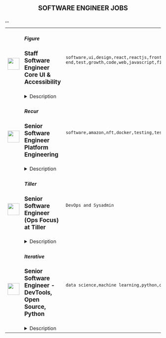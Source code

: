 <div align="center"><h2>SOFTWARE ENGINEER JOBS</h2></div><table><tr>
                <td width="100" height="100" rowspan="2">
                    <img src="https://remoteok.com/assets/img/jobs/44b4cfb6bf4ae250e7873f4eb7a60c891664522192.png" width="38px" height="auto">
                </td>
                <td width="300">
                    <h5>Figure</h5>
                    <h3>Staff Software Engineer Core UI & Accessibility</h3>
                </td>
                <td width="300">
                    <code>software,ui,design,react,reactjs,front-end,test,growth,code,web,javascript,financial,education,fintech,junior,marketing,engineer,engineering,digital nomad</code>
                </td>
                <td width="200">
                <text>2 days ago</text>
                </td>
                <td width="100" rowspan="2">
                <a href="https://remoteOK.com/remote-jobs/remote-staff-software-engineer-core-ui-accessibility-figure-125833" align="right" target="_blank">Apply</a>
                </td>
            </tr>
            <tr>
                <td colspan="3">
                <details><summary>Description</summary>
                <p><strong>About Figure</strong></p>
<p><span style="font-weight:400;">Figure is transforming the trillion-dollar financial services industry using blockchain technology.Â </span></p>
<p><span style="font-weight:400;">In three short years, Figure has unveiled a series of fintech firsts using the Provenance blockchain for loan origination, equity management, private fund services, banking, and payments sectors - bringing speed, efficiency, and savings to both consumers and institutions. Today, Figure is one of less than a thousand companies considered a unicorn, globally.</span></p>
<p><span style="font-weight:400;">Our mission requires us to have a creative, team-oriented, and supportive environment where everyone can do their absolute best. The team is composed of driven, innovative, collaborative, and curious people who love architecting ground-breaking technologies. We value individuals who bring an entrepreneurial mindset to every task and will embrace our culture of innovation.Â </span></p>
<p><span style="font-weight:400;">Every day at Figure is a journey in continuous learning yet with a daily focus on getting work done that makes a difference. Join a team of proven leaders who have already created billions of dollars in value in the FinTech space!</span></p>
<p><a href="https://www.forbes.com/americas-best-startup-employers/#6535f31b6527" rel="noopener noreferrer nofollow"><span style="font-weight:400;">Forbes Americaâs Best Startup Employers</span></a></p>
<p><a href="https://www.forbes.com/sites/michaeldelcastillo/2020/02/19/blockchain-50/?sh=60e7347c7553" rel="noopener noreferrer nofollow"><span style="font-weight:400;">Forbes Top 50 Blockchain Companies</span></a></p>
<p><a href="https://www.businesswire.com/news/home/20210520005738/en/Figure-Raises-200-Million-Series-D-Co-Led-by-10T-Holdings-and-Morgan-Creek-Digital" rel="noopener noreferrer nofollow"><span style="font-weight:400;">Figure Series D Announcement</span></a></p>
<p><strong>About the Role</strong></p>
<p><span style="font-weight:400;">Figure is excited to be growing our businesses and creating new teams.Â  Engineering is at the heart of the action, building out our blockchain protocol and direct-to-consumer products that will transform the financial services industry.Â  Everything is from scratch development and every engineer has a big impact on the team and the growth of the company.Â </span></p>
<p><span style="font-weight:400;">We are looking for a curious, innovative, and collaborative Front-End Engineer to join our Core UI/Accessibility team. As a member of the Core UI/Accessibility team you will have the opportunity to work on a wide range of projects. Our team is responsible for apps, libraries, and projects that cross product verticals such as:</span></p>
<ul>
<li style="font-weight:400;"><span style="font-weight:400;">Our dashboard, which is the point of entry / aggregated data interface for all Figure apps</span></li>
<li style="font-weight:400;"><span style="font-weight:400;">Our React component library, which is used in all of Figureâs apps</span></li>
<li style="font-weight:400;"><span style="font-weight:400;">Our marketing sites, which are built with Gatsby</span></li>
<li style="font-weight:400;"><span style="font-weight:400;">Improving the accessibility of our products through education, code and design reviews, and automated testing</span></li>
</ul>
<p><span style="font-weight:400;">Prepare to be challenged, as a high level of execution is expected.Â </span></p>
<p><strong>What Youâll Do</strong></p>
<ul>
<li style="font-weight:400;"><span style="font-weight:400;">Work closely with our talented design team to create a beautiful, accessible, and user-friendly web experience</span></li>
<li style="font-weight:400;"><span style="font-weight:400;">Design, develop, and test high-performing, scalable, and accessible UI in React</span></li>
<li style="font-weight:400;"><span style="font-weight:400;">Improve the development experience at Figure by enhancing development tools, test coverage, documentation, and code structure</span></li>
<li style="font-weight:400;"><span style="font-weight:400;">Work on software solutions that will transform the consumer lending and blockchain space</span></li>
<li style="font-weight:400;"><span style="font-weight:400;">Originate, champion, and execute new ideas for projects</span></li>
<li style="font-weight:400;"><span style="font-weight:400;">Collaborate with project leads and other software engineers across multiple teams</span></li>
</ul>
<p><strong>Â </strong></p>
<p><strong>What We Look For</strong></p>
<ul>
<li style="font-weight:400;"><span style="font-weight:400;">8 + years Front End engineering / development experience in a fast-paced, agile environment</span></li>
<li style="font-weight:400;"><span style="font-weight:400;">Proficiency with modern Javascript frameworks, ReactJS preferred</span></li>
<li style="font-weight:400;"><span style="font-weight:400;">Interest in learning about creating accessible products that everyone can use. A CPACC or WAS certification is preferred, but not required</span></li>
<li style="font-weight:400;"><span style="font-weight:400;">Team player with a positive attitude and a willingness to mentor junior team members</span></li>
<li style="font-weight:400;"><span style="font-weight:400;">Proficiency in Continuous Integration (CI) and Continuous Deployment (CD)</span></li>
<li style="font-weight:400;">
<span style="font-weight:400;">Familiarity with Iterative Software Development </span><strong>âIf itâs not in production we arenât iterating.â</strong>
</li>
</ul>
<p><strong>Benefits and Perks</strong></p>
<ul>
<li style="font-weight:400;"><span style="font-weight:400;">Competitive salary and growth opportunitiesÂ </span></li>
<li style="font-weight:400;"><span style="font-weight:400;">Company quarterly performance-based bonus</span></li>
<li style="font-weight:400;"><span style="font-weight:400;">Equity stock options package</span></li>
<li style="font-weight:400;"><span style="font-weight:400;">Employer funded comprehensive health, vision, dental insurance, and wellness program for employees and their dependents</span></li>
<li style="font-weight:400;"><span style="font-weight:400;">Employer funded life and disability insurance coverage</span></li>
<li style="font-weight:400;"><span style="font-weight:400;">Company HSA, FSA, Dependent Care, 401k, and commuter benefits</span></li>
<li style="font-weight:400;"><span style="font-weight:400;">Up to 12 weeks paid family leaveÂ </span></li>
<li style="font-weight:400;"><span style="font-weight:400;">In-office, remote, and hybrid work location options</span></li>
<li style="font-weight:400;"><span style="font-weight:400;">Home office and technology stipend for those working outside of a traditional office more than 75% of the time</span></li>
<li style="font-weight:400;"><span style="font-weight:400;">Flexible time-off plan to empower employees to take the time off that they want and need</span></li>
<li style="font-weight:400;"><span style="font-weight:400;">Continuing education reimbursement</span></li>
<li style="font-weight:400;"><span style="font-weight:400;">Routine Team swag deliveries!</span></li>
</ul>
<p><span style="font-weight:400;">Depending on your residential location certain laws might regulate the way Figure manages applicant data. California Residents, please review our </span><a href="https://drive.google.com/file/d/1eDhTkvbpFETeAvGpsB8e6KzaXES4BWNB/view?usp=sharing" rel="noopener noreferrer nofollow"><span style="font-weight:400;">California Employee and Prospective Employee Privacy Notice</span></a><span style="font-weight:400;"> for further information. By submitting your application, you are agreeing and acknowledging that you have read and understood the above notice.</span></p>
<p><span style="font-weight:400;">Figure is, unfortunately, unable to provide sponsorship for this position. In compliance with federal law, all persons hired will be required to verify identity and eligibility to work in the United States and to complete the required employment eligibility verification form upon hire.</span></p>
<p><span style="font-weight:400;">#LI-SS1</span></p><br/><br/>Please mention the word **SATISFYING** and tag RNTIuMy4yMzAuMTEz when applying to show you read the job post completely (#RNTIuMy4yMzAuMTEz). This is a beta feature to avoid spam applicants. Companies can search these words to find applicants that read this and see they're human.
                </details>
                </td>
            </tr>,<tr>
                <td width="100" height="100" rowspan="2">
                    <img src="https://remoteok.com/assets/img/jobs/bcc475c0c1e4328c41f28beb607383f81664522158.png" width="38px" height="auto">
                </td>
                <td width="300">
                    <h5>Recur</h5>
                    <h3>Senior Software Engineer Platform Engineering</h3>
                </td>
                <td width="300">
                    <code>software,amazon,nft,docker,testing,test,code,web,financial,java,cloud,nosql,senior,junior,go,engineer,engineering,linux,ecommerce</code>
                </td>
                <td width="200">
                <text>2 days ago</text>
                </td>
                <td width="100" rowspan="2">
                <a href="https://remoteOK.com/remote-jobs/remote-senior-software-engineer-platform-engineering-recur-125806" align="right" target="_blank">Apply</a>
                </td>
            </tr>
            <tr>
                <td colspan="3">
                <details><summary>Description</summary>
                <div class="page-centered">
<div class="page-centered">RECUR is building the future of digital collectibles on-chain, known as Non-Fungible Tokens (NFTs) â the newest Unicorn industry.</div>
<div class="page-centered">
<div>Â </div>
<div>RECUR is seeking a Senior Software Engineer to join its team full time. This is an exciting opportunity to join a fast-growing team, where you will be designing and building the platform that powers our NFT eCommerce storefronts and marketplaces for some of the largest brands in the world in the nascent NFT space.</div>
<div>
<h4><strong>What do we at RECUR believe makes a great engineering team?Â </strong></h4>
<h4><strong>Here are our core beliefs:Â Â Â </strong></h4>
<ul>
<li style="font-weight:400;"><span style="font-weight:400;">Itâs important to have team members that care about the teamâs results more than their own individual achievements</span></li>
<li style="font-weight:400;"><span style="font-weight:400;">Itâs important for leadership to be tolerant of making mistakes</span></li>
<li style="font-weight:400;"><span style="font-weight:400;">Itâs important that the team members help, teach, and mentor one another</span></li>
<li style="font-weight:400;"><span style="font-weight:400;">Itâs important not to place blame on individuals when things go bad but instead to evaluate as a team how we do it better the next time</span></li>
<li style="font-weight:400;"><span style="font-weight:400;">Itâs important to be clear on what that mission is and minimize the distractions on the teams executing on that mission</span></li>
<li style="font-weight:400;"><span style="font-weight:400;">Small teams execute better than big ones, empower small teams with ownership and minimize the dependencies between them</span></li>
<li style="font-weight:400;"><span style="font-weight:400;">Itâs important to encourage self-directed innovation</span></li>
</ul>
</div>
</div>
<div class="page-centered">
<div>
<h4>What you will do at RECUR</h4>
<ul>
<li>Design, build, and ship a highly scalable, highly fault tolerant eCommerce platform</li>
<li>Explore and present new technologies and approaches to the teamÂ </li>
<li>Fix, maintain, and enhance the product throughout its lifecycle</li>
<li>Work on a small agile team of software engineers and product managers</li>
<li>Coach and guide our co-ops, interns, and other junior members of the team</li>
<li>Develop high quality and maintainable software using a test driven mindset</li>
</ul>
</div>
</div>
<div class="page-centered">
<div>
<h4>What you bring to RECUR</h4>
<ul>
<li>You have 5+ years of experience developing software</li>
<li>You have built and deployed software in a public cloud offering (preferably Amazon Web Services/AWS)</li>
<li>You have built and maintained highly secure, scalable, and reliable public internet applications. e-commerce, financial trading, or payment processing are a plus.Â </li>
<li>You have advanced working SQL knowledge and practical experience with popular relational SQL and NoSQL databases and concepts.</li>
<li>You have strong software development chops and deliver tested and scalable code in at least two languages such as JavaScript, Python, Java or Go and know how and when to apply functional and object oriented concepts</li>
<li>You have developed and deployed code in linux and have experience with containerization including Docker and Kubernetes</li>
<li>You have a passion for testing your code through automated unit and integration tests</li>
<li>You strive to be a productive engineer and use the latest tools and techniques to achieve this goal</li>
<li>You have experience building applications withÂ <a class="postings-link" href="http://node.js/" rel="noopener noreferrer nofollow">Node.js</a>
</li>
<li>You learn quickly, are flexible, and do whatever it takes for the team to be successful</li>
<li>You have an interest in blockchain, cryptocurrency, and NFTs</li>
<li>You are legally eligible to work in the United States or Canada</li>
</ul>
</div>
</div>
<h4>Benefits & Perks</h4>
<ul>
<li>Commitment to being a remote-first company & embracing remote work best practices</li>
<li>Company sponsored Health, Dental and Vision Benefits, 401K with 2% matchÂ </li>
<li>3 weeks paid vacation, 10 company holidays and fully paid parental leave</li>
<li>Industry focused lunch & learns, swag and the and flexibility to get tooling you need</li>
<li>The chance to work with incredibly passionate people on a mission to shape an industry!</li>
</ul>
<div>This is a completely remote role and can work anywhere in the US or Canada.</div>
<div>#LI-REMOTE</div>
</div><br/><br/>Please mention the word **REVIVES** and tag RNTIuMy4yMzAuMTEz when applying to show you read the job post completely (#RNTIuMy4yMzAuMTEz). This is a beta feature to avoid spam applicants. Companies can search these words to find applicants that read this and see they're human.
                </details>
                </td>
            </tr>,<tr>
                <td width="100" height="100" rowspan="2">
                    <img src="https://wwr-pro.s3.amazonaws.com/logos/0071/3712/logo.gif" width="38px" height="auto">
                </td>
                <td width="300">
                    <h5>Tiller</h5>
                    <h3> Senior Software Engineer (Ops Focus) at Tiller</h3>
                </td>
                <td width="300">
                    <code>DevOps and Sysadmin</code>
                </td>
                <td width="200">
                <text>1 days ago</text>
                </td>
                <td width="100" rowspan="2">
                <a href="https://weworkremotely.com/remote-jobs/tiller-senior-software-engineer-ops-focus-at-tiller" align="right" target="_blank">Apply</a>
                </td>
            </tr>
            <tr>
                <td colspan="3">
                <details><summary>Description</summary>
                <img src="https://we-work-remotely.imgix.net/logos/0071/3712/logo.gif?ixlib=rails-4.0.0&w=50&h=50&dpr=2&fit=fill&auto=compress" />

<p>
  <strong>Headquarters:</strong> Seattle, WA, USA
    <br /><strong>URL:</strong> <a href="http://tillerhq.com">http://tillerhq.com</a>
</p>

<div>We are looking for a senior software engineer with considerable operations engineering experience to accelerate our team’s adoption of best practices while contributing to product development as a key member of our cross-functional engineering team. Your perspective and track record of implementing modern, state-of-the-art site reliability engineering, CI/CD automation, and service architecture automation will be a force multiplier to our growing team of talented engineers. </div><div><br></div><div>You’ll take ownership of critical DevOps and Site Reliability Engineering projects and provide related mentorship, guidance, and domain expertise to your peers, delivering a reliable service  that will delight our customers now and as we continue to scale. You should have a deep understanding of distributed application service concepts, a propensity for figuring stuff out, and some additional depth in either back-end development, front-end development, or QA automation. You were born a problem solver and love finding efficient and durable ways to solve difficult problems.</div><div><br></div><div><strong>What You’ll Do</strong></div><ul>
<li>Build secure solutions that honor the trust customers are placing in our service</li>
<li>Lead the development of operations engineering practices, including collaborating across the organization on capacity planning, service level objectives, error budgets and incident response outcomes</li>
<li>Collaborate with the rest of the team on a broad range of infrastructure and product development work</li>
<li>Evangelize the benefits of modern SRE and DevOps practices across the organization</li>
<li>Highlight and celebrate wins, as well as blamelessly assess failures from current and future attempts at implementing best practices such as CI/CD, observability, alerting and monitoring</li>
<li>Tenaciously dive into complex infrastructure as well as application code, figure it out, and improve or update it</li>
<li>Relentlessly share information, always leaving better code, practices, and documentation so it’s easier for others to understand your reasoning and follow your tracks</li>
<li>Be curious - troubleshoot operational issues when a customer is experiencing a quirky condition or when you or your teammates notice something isn’t quite right</li>
</ul><div>
<br><br>
</div><div><strong>Helpful For Success</strong></div><ul>
<li>Significant experience as an SRE or DevOps practitioner - you have experience building, operating, and troubleshooting complex applications using cloud infrastructure</li>
<li>Ideal candidates will have specific experience with Google Cloud Platform</li>
<li>Some experience with a good cross-section of our tech stack, including Google Cloud Platform, GitHub, Node.js, MongoDB, TypeScript, React, Google Apps Script/Editor Add-ons APIs and ecosystem, and Microsoft Office Add-ins APIs and ecosystem</li>
<li>Experience maintaining and refactoring legacy applications</li>
</ul><div><br></div><div><strong>Why Tiller</strong></div><ul>
<li>We’re small and growing, so you’ll have tremendous agency and outsized impact on our developing culture, the Tiller service, and the success of our customers</li>
<li>You’ll be surrounded by awesome, supportive colleagues who know how to have fun together</li>
<li>We’ve been fully remote from day one; work from anywhere</li>
<li>You’ll have an opportunity to explore a broad range of development and operations tools, technologies, and practices; you won’t be siloed or pigeon-holed</li>
<li>You’ll have ongoing and repeated opportunities to pull up a seat at a lot of tables and wear multiple ‘hats’, depending on where your interests and capabilities lie; we have growth needs well beyond software development, and you’ll be close to them all, including IT, security, ops, customer support, product management, marketing </li>
<li>We’re pioneers in Open Banking, a world-wide security and privacy initiative that gives customers more control over what financial institution information they share, and with whom</li>
<li>Our customers tend to stick around - we have one of the highest customer retention rates among consumer fintech services</li>
<li>Our team also sticks around, and we have uniquely high retention</li>
<li>You will be eligible for stock options and equity ownership</li>
<li>We provide health care coverage</li>
</ul><div><br></div><div><strong>Our Values</strong></div><div><br></div><div>
<strong>How we work together: </strong>Tiller is intent on making this a great place to work for our entire team. A place where our team can do their best work, and an environment that supports their full lives, from kids to aging parents, from nieces and nephews and their larger community. </div><div><br></div><div>To do this, four values that guide our work are empowerment, trust, engagement, and optimism. </div><div><br></div><div>We <strong>empower</strong> each other to do our best work. We value good judgment over rules; proactive decisions over approvals. We take ownership in our own productivity, knowing we’re all critical in the success of Tiller. We communicate openly, follow-through, and ask questions. </div><div><br></div><div>We depend on <strong>trust</strong> rather than oversight as a team. We rely on each other to make decisions in the interest of Tiller and our customers. We demonstrate positive intent so that others may presume positive intent. </div><div><br></div><div>
<strong>Engagement</strong> is the glue that holds us together. We know that communication across the wire is harder than in person, so we take risks in sharing more of ourselves with each other online. We enjoy a good laugh together. We also speak up and raise hard questions with each other. </div><div>
<br>As a team, we’re also <strong>optimistic</strong>. Despite what sometimes feels like a crushing backlog, a long list of ways we can deliver value to our customers, and a keen awareness of our shortcomings, we keep our focus on a future that is bright.</div>

<p><strong>To apply:</strong> <a href="https://weworkremotely.com/remote-jobs/tiller-senior-software-engineer-ops-focus-at-tiller">https://weworkremotely.com/remote-jobs/tiller-senior-software-engineer-ops-focus-at-tiller</a></p>

                </details>
                </td>
            </tr>,<tr>
                <td width="100" height="100" rowspan="2">
                    <img src="https://wwr-pro.s3.amazonaws.com/logos/0064/6479/logo.gif" width="38px" height="auto">
                </td>
                <td width="300">
                    <h5>Liquid Web Family of Brands</h5>
                    <h3> Software Engineer - WordPress</h3>
                </td>
                <td width="300">
                    <code>Full-Stack Programming</code>
                </td>
                <td width="200">
                <text>2 days ago</text>
                </td>
                <td width="100" rowspan="2">
                <a href="https://weworkremotely.com/remote-jobs/liquid-web-family-of-brands-software-engineer-wordpress" align="right" target="_blank">Apply</a>
                </td>
            </tr>
            <tr>
                <td colspan="3">
                <details><summary>Description</summary>
                <img src="https://we-work-remotely.imgix.net/logos/0064/6479/logo.gif?ixlib=rails-4.0.0&w=50&h=50&dpr=2&fit=fill&auto=compress" />

<p>
  <strong>Headquarters:</strong> Lansing, MI
    <br /><strong>URL:</strong> <a href="https://www.liquidweb.com/">https://www.liquidweb.com/</a>
</p>

<div>
<br>The Managed Applications Development team is focused on building features and scaling solutions into the platform that powers Nexcess Managed Hosting content and ecommerce applications for our customers.  We are looking for a mid-level software engineer to join our passionate, collaborative, and globally distributed team.  An ideal candidate should be well versed in PHP, or have a strong background in one or more object oriented languages and eager to learn a new one. Additionally, candidates with a background in Web Hosting and Linux System Administration are highly desired.<br><br>
</div><div>We are looking for a mid-level or senior-level Software Engineer to join our team focused on development in the WordPress space.  This is a 100% remote position working on a remote-first team building highly scalable software solutions used across all existing and future managed WordPress hosting clients.<br><br>
</div><div><strong>As a Software Engineer you would:</strong></div><ul>
<li>Develop new software solutions and maintain existing applications</li>
<li>Write clean code as part of a team of software developers</li>
<li>Work collaboratively in an environment of continuous delivery</li>
<li>Research new technologies that will improve our existing code</li>
<li>Refactor existing code to leverage greater amounts of automation</li>
<li>Create acceptance tests for all the code created</li>
<li>Create, review, and update technical documentation</li>
<li>Provide constructive feedback and mentoring to other team members</li>
<li>Integrate existing third party products into the platform via API use (and creation)</li>
<li>Monitor existing issues and create ways to eliminate them<strong><br></strong><br>
</li>
</ul><div><strong>You Have:</strong></div><ul>
<li>Bachelor’s degree in computer science (or equivalent experience)</li>
<li>Experience creating WordPress plugins and/or themes</li>
<li>Thorough understanding of MySQL</li>
<li>Ability to analyze and evaluate data</li>
<li>Deep experience with software system design</li>
<li>Demonstrated ability to write both internal and customer-facing documentation</li>
<li>Ability to deliver effectively in a remote environment</li>
<li>Experience articulating software requirements</li>
<li>Proven abilities across the software development lifecycle</li>
<li>An interest in continuous learning and professional growth</li>
</ul><div><strong><br>Bonus Points for:</strong></div><ul>
<li>Deep experience (5+ years) building solutions with WordPress and/or WooCommerce</li>
<li>Experience coaching and mentoring other developers</li>
<li>Experience building web applications with modern PHP frameworks like Laravel, Symfony, etc.</li>
<li>Experience crafting applications using modern PHP (ex: autoloading, dependency management, dependency injection, templating libraries, automated testing, OOP)</li>
<li>Experience with JS application frameworks (especially React and Vue)</li>
<li>Experience with deployment automation (GitLab, Travis, GitHub Actions)</li>
<li>Exceptional HTML &amp; CSS skills</li>
<li>Previous experience developing solutions with a focus on user experience and accessibility</li>
</ul><div><strong><br>We Offer:</strong></div><ul>
<li>100% Employer paid Benefits options - Medical, Dental, Vision, Prescription</li>
<li>Traditional and Roth 401k with company matching</li>
<li>A collaborative team culture</li>
<li>Consistent/set work hours</li>
<li>Challenging non-redundant daily duties</li>
<li>A voice in how things get done</li>
<li>Access to ongoing training</li>
</ul><div><strong><br>Disclaimer:</strong></div><div>
<br>This job description is only a summary of the typical functions of the position. It is not intended to be an exhaustive or comprehensive list of all job responsibilities, tasks, or duties. Additional duties and tasks may be assigned as part of the job function. Liquid Web Inc. reserves the right to modify, interpret, or apply this job description in a way that best supports the organizational needs. The job description in no way creates or implies an employment contract. The employment contract remains “at will”. <br><br>
</div><div>
<br>Equal Employment Opportunity Policy: Liquid Web is committed to offering equal employment opportunity without regard to age, color, disability, gender, gender identity, genetic information, marital status, military status, national origin, race, religion, sexual orientation, veteran status, or any other legally protected characteristic.<br><br>
</div>

<p><strong>To apply:</strong> <a href="https://weworkremotely.com/remote-jobs/liquid-web-family-of-brands-software-engineer-wordpress">https://weworkremotely.com/remote-jobs/liquid-web-family-of-brands-software-engineer-wordpress</a></p>

                </details>
                </td>
            </tr>,<tr>
                <td width="100" height="100" rowspan="2">
                    <img src="https://weworkremotely.com/assets/IsotypeV2-1ebe3dd57673f3e8d02b7490bc0faaef55d6a95d3a4aaf17298bd3ed503ae7fe.svg" width="38px" height="auto">
                </td>
                <td width="300">
                    <h5>Chainlink Labs</h5>
                    <h3> Sr. Software Engineer/Data Engineer - Golang/Kafka</h3>
                </td>
                <td width="300">
                    <code>All Other Remote</code>
                </td>
                <td width="200">
                <text>90 days ago</text>
                </td>
                <td width="100" rowspan="2">
                <a href="https://weworkremotely.com/remote-jobs/chainlink-labs-sr-software-engineer-data-engineer-golang-kafka" align="right" target="_blank">Apply</a>
                </td>
            </tr>
            <tr>
                <td colspan="3">
                <details><summary>Description</summary>
                

<p>
  <strong>Headquarters:</strong> United States
    <br /><strong>URL:</strong> <a href="https://chainlinklabs.com/careers">https://chainlinklabs.com/careers</a>
</p>

<div>As a senior software engineer working on Chainlink, you’ll collaborate with the company’s CTO, CEO, and an experienced technical team of other senior engineers, distributed systems computing experts and security experts, who are all committed to building world changing decentralized infrastructure.</div><div><br></div><div>You’ll develop and build highly scalable, secure, and reliable software that will change the way smart contracts function at a fundamental level. You’ll have the opportunity to learn and master the latest research concerning distributed systems, cryptography, blockchains, game theory, consensus algorithms, and decentralized applications.</div><div><br></div><div>You will be given a high level of autonomy/ownership over your projects, the opportunity to expand your scope of knowledge, and the chance to help build the decentralized infrastructure of the future. </div><div>
<strong><br>Your Impact<br></strong><br>
</div><ul>
<li>Designing and implementing new features within the product such as trust minimized off-chain computation, cryptocurrency staking, the aggregation of external data in various blockchain environments, and many more problems</li>
<li>Thinking creatively about attack vectors, possible failures, and disaster scenarios, modeling them in reproducible test environments, and developing fixes</li>
<li>Modeling and developing recovery behaviors within our core node software</li>
<li>Managing the architectural vision for new subsystems in the core Chainlink node</li>
<li>Implementing resilient distributed systems to achieve extremely high reliability in a variety of blockchain environments</li>
</ul><div>
<strong><br>Requirements<br></strong><br>
</div><ul>
<li>5+ years of professional software development</li>
<li>B.S. or higher in computer science, software engineering or related technical field</li>
<li>Deep experience with Golang</li>
<li>Expert in distributed computing</li>
<li>Experience with test-driven development and the use of testing frameworks</li>
<li>Experience developing complex web applications/services and backend APIs</li>
<li>Knowledge of systems design concepts</li>
<li>Strong communication skills, specifically giving/receiving constructive feedback in a collaborative setting</li>
</ul><div><br></div><div><strong>Our Stack</strong></div><div>Golang, TypeScript, Solidity, Postgres, Terraform, AWS, Kafka</div><div><br></div><div><br></div><div><strong>Our Principles</strong></div><div><br></div><div>At Chainlink Labs, we’re committed to the key operating principles of ownership, focus, and open dialogue. We practice complete ownership, where everyone goes the extra mile to own outcomes into success. We understand that unflinching focus is a superpower and is how we channel our activity into technological achievements for the benefit of our entire ecosystem. We embrace open dialogue and critical feedback to arrive at an accurate and truthful picture of reality that promotes both personal and organizational growth.</div><div><br></div><div><strong>About Chainlink Labs</strong></div><div><br></div><div>Chainlink is the industry standard oracle network for connecting smart contracts to the real world. With Chainlink, developers can build hybrid smart contracts that combine on-chain code with an extensive collection of secure off-chain services powered by Decentralized Oracle Networks. Managed by a global, decentralized community of hundreds of thousands of people, Chainlink is introducing a fairer model for contracts. Its network currently secures billions of dollars in value for smart contracts across the decentralized finance (DeFi), insurance, and gaming ecosystems, among others. The full vision of the Chainlink Network can be found in the <a href="https://research.chain.link/whitepaper-v2.pdf">Chainlink 2.0 whitepaper</a>. Chainlink is trusted by hundreds of organizations—from global enterprises to projects at the forefront of the blockchain economy—to deliver definitive truth via secure, reliable data.  </div><div><br></div><div>This role is location agnostic anywhere in the world, but we ask that you overlap some working hours with Eastern Standard Time (EST).</div><div><br></div><div>We are a fully distributed team and have the tools and benefits to support you in your remote work environment.</div><div><br></div><div><em>Chainlink Labs is an Equal Opportunity Employer.</em></div><div><br></div>

<p><strong>To apply:</strong> <a href="https://weworkremotely.com/remote-jobs/chainlink-labs-sr-software-engineer-data-engineer-golang-kafka">https://weworkremotely.com/remote-jobs/chainlink-labs-sr-software-engineer-data-engineer-golang-kafka</a></p>

                </details>
                </td>
            </tr>,<tr>
                <td width="100" height="100" rowspan="2">
                    <img src="https://weworkremotely.com/assets/IsotypeV2-1ebe3dd57673f3e8d02b7490bc0faaef55d6a95d3a4aaf17298bd3ed503ae7fe.svg" width="38px" height="auto">
                </td>
                <td width="300">
                    <h5>Chainlink Labs</h5>
                    <h3> Senior Software Engineer, Blockchain Integrations</h3>
                </td>
                <td width="300">
                    <code>All Other Remote</code>
                </td>
                <td width="200">
                <text>210 days ago</text>
                </td>
                <td width="100" rowspan="2">
                <a href="https://weworkremotely.com/remote-jobs/chainlink-labs-senior-software-engineer-blockchain-integrations-1" align="right" target="_blank">Apply</a>
                </td>
            </tr>
            <tr>
                <td colspan="3">
                <details><summary>Description</summary>
                

<p>
  <strong>Headquarters:</strong> Remote
    <br /><strong>URL:</strong> <a href="https://chainlinklabs.com/">https://chainlinklabs.com/</a>
</p>

<div>Chainlink Labs seeks to power smart contracts on all blockchain ecosystems. We believe in a multi-blockchain universe, where users are able to leverage the strengths of different blockchains for their particular needs.</div><div>As a senior software engineer on the <strong>Blockchain Integrations </strong>team, you will own the integrations of upcoming blockchains into the Chainlink platform, working directly and building relations with the founding engineers while gaining expertise in each new innovative ecosystem. You will be the driving force behind building this critical infrastructure for cross-chain connectivity while working with a globally distributed team. You will mentor more junior engineers, and report to the engineering lead on the team.</div><div>
<strong><br>Your Impact<br></strong><br>
</div><ul>
<li>Own the end to end integration of new cutting edge blockchains to the Chainlink platform to allow for the exponential growth of the network, from viability research to chain-specific node development, token bridging, deployments, monitoring, tooling, and testing</li>
<li>Work directly with leadership, developers, users, and the community - integration projects are highly collaborative</li>
<li>Work closely with node operators to connect their Chainlink nodes to new blockchains</li>
<li>Architect and design components / service layers to sustainability scale as the number of blockchains we support grows significantly</li>
<li>Actively participate in leveling the team’s engineering bar, increasing the velocity of the team and the reliability and security of the product. </li>
</ul><div>
<strong><br>Requirements<br></strong><br>
</div><ul>
<li>5+ years of professional engineering experience working in a collaborative product-driven environment</li>
<li>Successful experience designing, building, and scaling a production service</li>
<li>Experience owning multi month-long projects, including communication of progress, dependencies, and risk mitigation directly with stakeholders and partners</li>
<li>Computer science fundamentals and systems design</li>
<li>Ability to be creative and resourceful when tackling ambiguous technical challenges</li>
</ul><div>
<strong><br>Desired Qualifications<br></strong><br>
</div><ul>
<li>Experience in Golang, Rust, TypesScript, Solidity, Postgres, Terraform, AWS</li>
<li>Experience in blockchain and other Web 3.0 technologies, as a web3 developer and/or as a backend service developer</li>
<li>Experience in building distributed systems</li>
<li>Experience contributing to the open source community</li>
<li>Experience working with a team located across multiple time zones</li>
</ul><div><br></div><div><strong>Our Stack</strong></div><div>Golang, TypeScript, Solidity, Postgres, Terraform, AWS</div><div><br></div><div><br></div><div><strong>Our Principles</strong></div><div><br></div><div>At Chainlink Labs, we’re committed to the key operating principles of ownership, focus, and open dialogue. We practice complete ownership, where everyone goes the extra mile to own outcomes into success. We understand that unflinching focus is a superpower and is how we channel our activity into technological achievements for the benefit of our entire ecosystem. We embrace open dialogue and critical feedback to arrive at an accurate and truthful picture of reality that promotes both personal and organizational growth.</div><div><br></div><div><strong>About Chainlink Labs</strong></div><div><br></div><div>Chainlink is the industry standard oracle network for connecting smart contracts to the real world. With Chainlink, developers can build hybrid smart contracts that combine on-chain code with an extensive collection of secure off-chain services powered by Decentralized Oracle Networks. Managed by a global, decentralized community of hundreds of thousands of people, Chainlink is introducing a fairer model for contracts. Its network currently secures billions of dollars in value for smart contracts across the decentralized finance (DeFi), insurance, and gaming ecosystems, among others. The full vision of the Chainlink Network can be found in the <a href="https://research.chain.link/whitepaper-v2.pdf">Chainlink 2.0 whitepaper</a>. Chainlink is trusted by hundreds of organizations—from global enterprises to projects at the forefront of the blockchain economy—to deliver definitive truth via secure, reliable data.  </div><div><br></div><div>This role is location agnostic anywhere in the world, but we ask that you overlap some working hours with Eastern Standard Time (EST).</div><div><br></div><div>We are a fully distributed team and have the tools and benefits to support you in your remote work environment.</div><div><br></div><div><em>Chainlink Labs is an Equal Opportunity Employer.</em></div>

<p><strong>To apply:</strong> <a href="https://weworkremotely.com/remote-jobs/chainlink-labs-senior-software-engineer-blockchain-integrations-1">https://weworkremotely.com/remote-jobs/chainlink-labs-senior-software-engineer-blockchain-integrations-1</a></p>

                </details>
                </td>
            </tr>,<tr>
                <td width="100" height="100" rowspan="2">
                    <img src="https://weworkremotely.com/assets/IsotypeV2-1ebe3dd57673f3e8d02b7490bc0faaef55d6a95d3a4aaf17298bd3ed503ae7fe.svg" width="38px" height="auto">
                </td>
                <td width="300">
                    <h5>Chainlink Labs</h5>
                    <h3> Senior Software Engineer, Golang</h3>
                </td>
                <td width="300">
                    <code>All Other Remote</code>
                </td>
                <td width="200">
                <text>210 days ago</text>
                </td>
                <td width="100" rowspan="2">
                <a href="https://weworkremotely.com/remote-jobs/chainlink-labs-senior-software-engineer-golang-2" align="right" target="_blank">Apply</a>
                </td>
            </tr>
            <tr>
                <td colspan="3">
                <details><summary>Description</summary>
                

<p>
  <strong>Headquarters:</strong> Remote
    <br /><strong>URL:</strong> <a href="https://chainlinklabs.com/">https://chainlinklabs.com/</a>
</p>

<div>As a senior software engineer working on Chainlink, you’ll collaborate with the company’s CTO, CEO, and an experienced technical team of other senior engineers, distributed systems computing experts and security experts, who are all committed to building world changing decentralized infrastructure. You’ll develop and build highly scalable, secure, and reliable software that will change the way smart contracts function at a fundamental level. You’ll have the opportunity to learn and master the latest research concerning distributed systems, cryptography, blockchains, game theory, consensus algorithms, and decentralized applications. You will be given a high level of autonomy/ownership over your projects, the opportunity to expand your scope of knowledge, and the chance to help build the decentralized infrastructure of the future. <br><br>
</div><div>
<strong><br>Your Impact<br></strong><br>
</div><ul>
<li>Designing and implementing new features within the product such as trust minimized off-chain computation, cryptocurrency staking, the aggregation of external data in various blockchain environments, and many more problems</li>
<li>Thinking creatively about attack vectors, possible failures, and disaster scenarios, modeling them in reproducible test environments, and developing fixes</li>
<li>Modeling and developing recovery behaviors within our core node software</li>
<li>Managing the architectural vision for new subsystems in the core Chainlink node</li>
<li>Implementing resilient distributed systems to achieve extremely high reliability in a variety of blockchain environments</li>
</ul><div>
<strong><br>Requirements<br></strong><br>
</div><ul>
<li>5+ years of professional software development</li>
<li>B.S. or higher in computer science, software engineering or related technical field</li>
<li>Experience with test-driven development and the use of testing frameworks</li>
<li>Experience developing complex web applications/services and backend APIs</li>
<li>Knowledge of systems design concepts</li>
<li>Experience with distributed systems and/or container orchestration</li>
<li>Strong communication skills, specifically giving/receiving constructive feedback in a collaborative setting</li>
</ul><div><br></div><div><strong>Our Stack</strong></div><div>Golang, TypeScript, Solidity, Postgres, Terraform, AWS</div><div>
<br><br>
</div><div><strong>Our Principles</strong></div><div><br></div><div>At Chainlink Labs, we’re committed to the key operating principles of ownership, focus, and open dialogue. We practice complete ownership, where everyone goes the extra mile to own outcomes into success. We understand that unflinching focus is a superpower and is how we channel our activity into technological achievements for the benefit of our entire ecosystem. We embrace open dialogue and critical feedback to arrive at an accurate and truthful picture of reality that promotes both personal and organizational growth.</div><div><br></div><div><strong>About Chainlink Labs</strong></div><div><br></div><div>Chainlink is the industry standard oracle network for connecting smart contracts to the real world. With Chainlink, developers can build hybrid smart contracts that combine on-chain code with an extensive collection of secure off-chain services powered by Decentralized Oracle Networks. Managed by a global, decentralized community of hundreds of thousands of people, Chainlink is introducing a fairer model for contracts. Its network currently secures billions of dollars in value for smart contracts across the decentralized finance (DeFi), insurance, and gaming ecosystems, among others. The full vision of the Chainlink Network can be found in the <a href="https://research.chain.link/whitepaper-v2.pdf">Chainlink 2.0 whitepaper</a>. Chainlink is trusted by hundreds of organizations—from global enterprises to projects at the forefront of the blockchain economy—to deliver definitive truth via secure, reliable data.  </div><div><br></div><div>This role is location agnostic anywhere in the world, but we ask that you overlap some working hours with Eastern Standard Time (EST).</div><div><br></div><div>We are a fully distributed team and have the tools and benefits to support you in your remote work environment.</div><div><br></div><div><em>Chainlink Labs is an Equal Opportunity Employer.</em></div>

<p><strong>To apply:</strong> <a href="https://weworkremotely.com/remote-jobs/chainlink-labs-senior-software-engineer-golang-2">https://weworkremotely.com/remote-jobs/chainlink-labs-senior-software-engineer-golang-2</a></p>

                </details>
                </td>
            </tr>,<tr>
                <td width="100" height="100" rowspan="2">
                    <img src="https://remotive.com/job/1187421/logo" width="38px" height="auto">
                </td>
                <td width="300">
                    <h5>Iterative</h5>
                    <h3>Senior Software Engineer - Front-end, Typescript</h3>
                </td>
                <td width="300">
                    <code>backend,git,machine learning,python</code>
                </td>
                <td width="200">
                <text>26 days ago</text>
                </td>
                <td width="100" rowspan="2">
                <a href="https://remotive.com/remote-jobs/software-dev/senior-software-engineer-front-end-typescript-1187421" align="right" target="_blank">Apply</a>
                </td>
            </tr>
            <tr>
                <td colspan="3">
                <details><summary>Description</summary>
                <p>The ML tools ecosystem is what JS space was 10 years ago: there’s a clear need for better tools, frameworks, and open standards. <span class="notion-enable-hover" style="font-style: italic;">ITERATIVE</span> is already a well known company in this fast-evolving space with a big, engaged open-source community. Please consider joining our <span class="notion-enable-hover" style="font-style: italic;">remote-first team</span> if you love open-source, if you’re interested in building dev tools and simplifying the lives of many, many developers in ML.</p>
<p><span style="font-weight: 600; color: #000000; letter-spacing: 0.75px;"><br class="Apple-interchange-newline">Job Description</span></p>
<p>We’re seeking<span class="notion-enable-hover" style="font-weight: 600;"> </span><span class="notion-enable-hover">TypeScript front-end engineers to build our</span><span class="notion-enable-hover"> <a href="https://studio.iterative.ai/" rel="nofollow" style="font-weight: 600;">SaaS product</a> and a</span><span class="notion-enable-hover" style="font-weight: 600;"> VS Code UI</span> (to be open sourced soon!) for our popular machine learning tools: <a class="notion-link-token notion-enable-hover" href="http://dvc.org/" rel="nofollow" style="cursor: pointer; overflow-wrap: break-word;" target="_blank"><span class="link-annotation-unknown-block-id--1168671846" style="border-bottom-width: 0.05em; border-color: rgba(55, 53, 47, 0.4); opacity: 0.7;">DVC</span></a> (9k+ <span style="line-height: 1em; white-space: nowrap; ">⭐</span>on GitHub) and <a class="notion-link-token notion-enable-hover" href="http://cml.dev/" rel="nofollow" style="cursor: pointer; overflow-wrap: break-word;" target="_blank"><span class="link-annotation-unknown-block-id--2051758088" style="border-bottom-width: 0.05em; border-color: rgba(55, 53, 47, 0.4); opacity: 0.7;">CML</span></a> (3k+ <span style="line-height: 1em; white-space: nowrap; ">⭐</span> on GitHub).</p>
<p><span style="color: var(--remotive-chocolate);">If you have experience with dev tools like GitHub, UI plugins for Git, etc., you should have some sense what the project is like (if not, check our <a href="https://iterative.ai/" rel="nofollow">site</a>).</span></p>
<p> </p>
<p class="h3">Tech Stack</p>
<ul>
<li>TypeScript</li>
</ul>
<ul>
<li>Node</li>
</ul>
<ul>
<li>React</li>
</ul>
<ul>
<li>Python (on the backend)</li>
</ul>
<p> </p>
<p class="h3">Must have</p>
<ul>
<li>Strong TS/JS/Node experience (5+ years)</li>
</ul>
<ul>
<li>Excellent communication skills and a positive mindset 🤗</li>
</ul>
<ul>
<li>Initiative to help shape the engineering practices, products, and culture of a young startup</li>
</ul>
<p><br><br></p>
<p class="h3">Nice to have</p>
<ul>
<li>Python or open source experience - good to have</li>
</ul>
<ul>
<li>Some domain knowledge (DS/ML understanding) - an advantage</li>
</ul>
<p> </p>
<img src="https://remotive.com/job/track/1187421/blank.gif?source=public_api" alt=""/>
                </details>
                </td>
            </tr>,<tr>
                <td width="100" height="100" rowspan="2">
                    <img src="https://remotive.com/job/1187416/logo" width="38px" height="auto">
                </td>
                <td width="300">
                    <h5>Iterative</h5>
                    <h3>Senior Software Engineer  - DevTools, Open Source, Python</h3>
                </td>
                <td width="300">
                    <code>data science,machine learning,python,open source</code>
                </td>
                <td width="200">
                <text>26 days ago</text>
                </td>
                <td width="100" rowspan="2">
                <a href="https://remotive.com/remote-jobs/software-dev/senior-software-engineer-devtools-open-source-python-1187416" align="right" target="_blank">Apply</a>
                </td>
            </tr>
            <tr>
                <td colspan="3">
                <details><summary>Description</summary>
                <p><strong>Job Description</strong></p>
<p>Strong Python knowledge and excellent coding culture (standards, unit test, etc) are required. Alternatively, strong skill in other languages along with some knowledge of Python is also acceptable.</p>
<p><br><br></p>
<div class="h3">Responsibilities</div>
<ul>
<li>Discuss and research issues, features, new products.</li>
</ul>
<ul>
<li>Write code (see some <a class="postings-link" href="https://github.com/iterative/dvc/pulls?q=is%3Apr+is%3Aclosed" rel="nofollow"><strong>PR examples</strong></a>).</li>
</ul>
<ul>
<li>Write docs if needed for your code (see this <a class="postings-link" href="https://github.com/iterative/dvc.org" rel="nofollow"><strong>repo</strong></a>).</li>
</ul>
<ul>
<li>Being actively involved with the community - talk to users on Github, Discord, forum.</li>
</ul>
<p><br><br></p>
<div class="h3">Must have</div>
<ul>
<li>Motivation and interest</li>
</ul>
<ul>
<li>Remote work self-discipline</li>
</ul>
<ul>
<li>Excellent communication skills - clear, constructive, and respectful dialog with other team members, community.</li>
</ul>
<ul>
<li>Can focus and deliver a task w/o constantly switching to other stuff - respect team's planning, deadlines, etc</li>
</ul>
<p><br><br></p>
<div class="h3">Great to have</div>
<ul>
<li>Experience working remotely</li>
</ul>
<ul>
<li>Open source contributions or experience of maintaining, developing an open source project</li>
</ul>
<ul>
<li>System programming experience - kernel, databases, etc.</li>
</ul>
<ul>
<li>Machine learning or data science experience</li>
</ul>
<img src="https://remotive.com/job/track/1187416/blank.gif?source=public_api" alt=""/>
                </details>
                </td>
            </tr></table>
